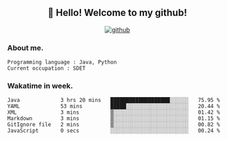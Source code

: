 <h2 align="center">👋 Hello! Welcome to my github! </h2>
<p align="center">
  <a href="https://github.com/usergwen"><img src="https://img.shields.io/badge/GitHub-24292e" alt="github"></a>
</p>

### About me.

```Plain Text
Programming language : Java, Python
Current occupation : SDET
```
### Wakatime in week.

<!--START_SECTION:waka-->

```text
Java             3 hrs 20 mins   ███████████████████░░░░░░   75.95 %
YAML             53 mins         █████░░░░░░░░░░░░░░░░░░░░   20.44 %
XML              3 mins          ▒░░░░░░░░░░░░░░░░░░░░░░░░   01.42 %
Markdown         3 mins          ▒░░░░░░░░░░░░░░░░░░░░░░░░   01.15 %
GitIgnore file   2 mins          ▒░░░░░░░░░░░░░░░░░░░░░░░░   00.82 %
JavaScript       0 secs          ░░░░░░░░░░░░░░░░░░░░░░░░░   00.24 %
```

<!--END_SECTION:waka-->
